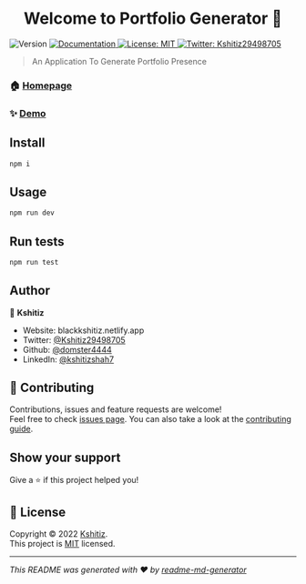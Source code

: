 <h1 align="center">Welcome to Portfolio Generator 👋</h1>
<p>
  <img alt="Version" src="https://img.shields.io/badge/version-0.0.1-blue.svg?cacheSeconds=2592000" />
  <a href="https://storybook.com" target="_blank">
    <img alt="Documentation" src="https://img.shields.io/badge/documentation-yes-brightgreen.svg" />
  </a>
  <a href="https://opensource.org/licenses/MIT" target="_blank">
    <img alt="License: MIT" src="https://img.shields.io/badge/License-MIT-yellow.svg" />
  </a>
  <a href="https://twitter.com/Kshitiz29498705" target="_blank">
    <img alt="Twitter: Kshitiz29498705" src="https://img.shields.io/twitter/follow/Kshitiz29498705.svg?style=social" />
  </a>
</p>

> An Application To Generate Portfolio Presence

### 🏠 [Homepage](/)

### ✨ [Demo](https://www.youtube.com)

## Install

```sh
npm i
```

## Usage

```sh
npm run dev
```

## Run tests

```sh
npm run test
```

## Author

👤 **Kshitiz**

- Website: blackkshitiz.netlify.app
- Twitter: [@Kshitiz29498705](https://twitter.com/Kshitiz29498705)
- Github: [@domster4444](https://github.com/domster4444)
- LinkedIn: [@kshitizshah7](https://linkedin.com/in/kshitizshah7)

## 🤝 Contributing

Contributions, issues and feature requests are welcome!<br />Feel free to check [issues page](https://github.com/domster4444/portfolio-client/issues). You can also take a look at the [contributing guide](https://github.com/domster4444/contribution_guide/blob/main/readme.md).

## Show your support

Give a ⭐️ if this project helped you!

## 📝 License

Copyright © 2022 [Kshitiz](https://github.com/domster4444).<br />
This project is [MIT](https://opensource.org/licenses/MIT) licensed.

---

_This README was generated with ❤️ by [readme-md-generator](https://github.com/kefranabg/readme-md-generator)_

